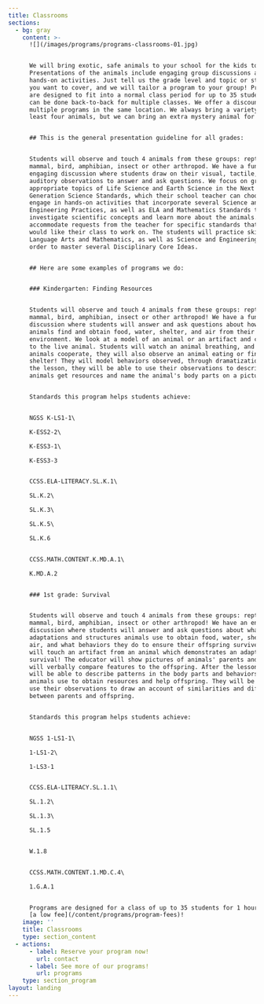 ```yaml
---
title: Classrooms
sections:
  - bg: gray
    content: >-
      ![](/images/programs/programs-classrooms-01.jpg)


      We will bring exotic, safe animals to your school for the kids to touch!
      Presentations of the animals include engaging group discussions and
      hands-on activities. Just tell us the grade level and topic or standards
      you want to cover, and we will tailor a program to your group! Programs
      are designed to fit into a normal class period for up to 35 students, and
      can be done back-to-back for multiple classes. We offer a discount for
      multiple programs in the same location. We always bring a variety of at
      least four animals, but we can bring an extra mystery animal for $50! 


      ## This is the general presentation guideline for all grades:


      Students will observe and touch 4 animals from these groups: reptile,
      mammal, bird, amphibian, insect or other arthropod. We have a fun,
      engaging discussion where students draw on their visual, tactile, and
      auditory observations to answer and ask questions. We focus on grade
      appropriate topics of Life Science and Earth Science in the Next
      Generation Science Standards, which their school teacher can choose. We
      engage in hands-on activities that incorporate several Science and
      Engineering Practices, as well as ELA and Mathematics Standards to
      investigate scientific concepts and learn more about the animals. We can
      accommodate requests from the teacher for specific standards that they
      would like their class to work on. The students will practice skills in
      Language Arts and Mathematics, as well as Science and Engineering, in
      order to master several Disciplinary Core Ideas. 


      ## Here are some examples of programs we do:


      ### Kindergarten: Finding Resources


      Students will observe and touch 4 animals from these groups: reptile,
      mammal, bird, amphibian, insect or other arthropod! We have a fun
      discussion where students will answer and ask questions about how the
      animals find and obtain food, water, shelter, and air from their
      environment. We look at a model of an animal or an artifact and compare it
      to the live animal. Students will watch an animal breathing, and if the
      animals cooperate, they will also observe an animal eating or finding
      shelter! They will model behaviors observed, through dramatization. After
      the lesson, they will be able to use their observations to describe how
      animals get resources and name the animal's body parts on a picture. 


      Standards this program helps students achieve:


      NGSS K-LS1-1\

      K-ESS2-2\

      K-ESS3-1\

      K-ESS3-3


      CCSS.ELA-LITERACY.SL.K.1\

      SL.K.2\

      SL.K.3\

      SL.K.5\

      SL.K.6


      CCSS.MATH.CONTENT.K.MD.A.1\

      K.MD.A.2


      ### 1st grade: Survival


      Students will observe and touch 4 animals from these groups: reptile,
      mammal, bird, amphibian, insect or other arthropod! We have an engaging
      discussion where students will answer and ask questions about what
      adaptations and structures animals use to obtain food, water, shelter, and
      air, and what behaviors they do to ensure their offspring survive. They
      will touch an artifact from an animal which demonstrates an adaptation for
      survival! The educator will show pictures of animals' parents and students
      will verbally compare features to the offspring. After the lesson, they
      will be able to describe patterns in the body parts and behaviors the
      animals use to obtain resources and help offspring. They will be able to
      use their observations to draw an account of similarities and differences
      between parents and offspring. 


      Standards this program helps students achieve:


      NGSS 1-LS1-1\

      1-LS1-2\

      1-LS3-1


      CCSS.ELA-LITERACY.SL.1.1\

      SL.1.2\

      SL.1.3\

      SL.1.5


      W.1.8


      CCSS.MATH.CONTENT.1.MD.C.4\

      1.G.A.1


      Programs are designed for a class of up to 35 students for 1 hour, all for
      [a low fee](/content/programs/program-fees)!
    image: ''
    title: Classrooms
    type: section_content
  - actions:
      - label: Reserve your program now!
        url: contact
      - label: See more of our programs!
        url: programs
    type: section_program
layout: landing
---
```



